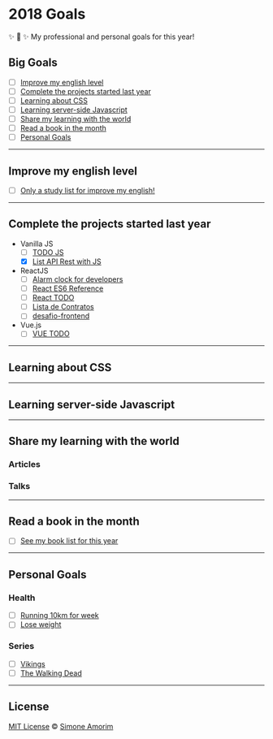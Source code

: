 # 2018 Goals
✨ 💟 ✨ My professional and personal goals for this year!

## Big Goals
- [ ] [Improve my english level](#improve-my-english-level)
- [ ] [Complete the projects started last year](#complete-the-projects-started-last-year)
- [ ] [Learning about CSS](#learning-about-css)
- [ ] [Learning server-side Javascript](#learning-server-side-javascript)
- [ ] [Share my learning with the world](#share-my-learning-with-the-world)
- [ ] [Read a book in the month](#read-a-book-in-the-month)
- [ ] [Personal Goals](#personal-goals)

<hr>

## Improve my english level
- [ ] [Only a study list for improve my english!](studying-english.md)

<hr>

## Complete the projects started last year
- Vanilla JS
    - [ ] [TODO JS](https://www.webpackbin.com/bins/-Ko_yZlfoG-g443hNkgX)
    - [x] [List API Rest with JS](https://www.webpackbin.com/bins/-Koe__qmJeTgX9HJzJZJ)

- ReactJS
    - [ ] [Alarm clock for developers](https://github.com/simoneas02/react-alarm-clock)
    - [ ] [React ES6 Reference](https://github.com/simoneas02/react-cheatsheet)
    - [ ] [React TODO](https://github.com/simoneas02/react-todo)
    - [ ] [Lista de Contratos](https://github.com/simoneas02/contracts-list)
    - [ ] [desafio-frontend](https://github.com/simoneas02/desafio-frontend)

- Vue.js
    - [ ] [VUE TODO](https://github.com/simoneas02/vue-todo)

<hr>

## Learning about CSS


<hr>

## Learning server-side Javascript


<hr>

## Share my learning with the world

### Articles


### Talks


<hr>

## Read a book in the month
- [ ] [See my book list for this year](books.md)

<hr>

## Personal Goals

### Health
- [ ] [Running 10km for week](https://www.strava.com/athletes/14321912)
- [ ] [Lose weight](#)

### Series
- [ ] [Vikings](https://pt.wikipedia.org/wiki/Vikings_(s%C3%A9rie_de_televis%C3%A3o))
- [ ] [The Walking Dead](https://pt.wikipedia.org/wiki/The_Walking_Dead_(s%C3%A9rie_de_televis%C3%A3o))

<hr>

## License
[MIT License](https://github.com/simoneas02/2017-goals/blob/master/LICENSE.md) © [Simone Amorim](http://simoneas02.github.io/)
